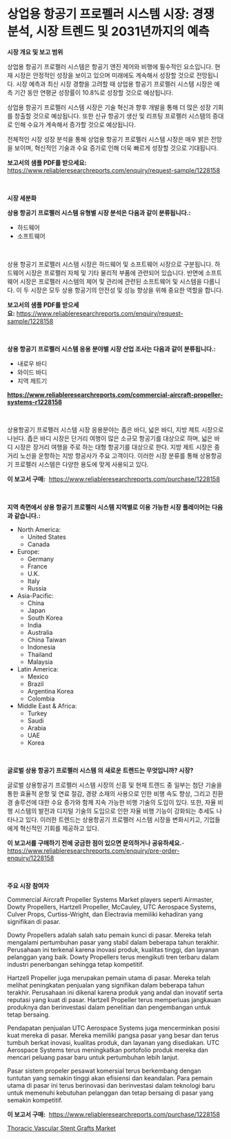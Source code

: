 <p><h1>상업용 항공기 프로펠러 시스템 시장: 경쟁 분석, 시장 트렌드 및 2031년까지의 예측</h1></p><p><strong>시장 개요 및 보고 범위</strong></p>
<p><p>상업용 항공기 프로펠러 시스템은 항공기 엔진 제어와 비행에 필수적인 요소입니다. 현재 시장은 안정적인 성장을 보이고 있으며 미래에도 계속해서 성장할 것으로 전망됩니다.  시장 예측과 최신 시장 경향을 고려할 때 상업용 항공기 프로펠러 시스템 시장은 예측 기간 동안 연평균 성장률이 10.8%로 성장할 것으로 예상됩니다.</p><p>상업용 항공기 프로펠러 시스템 시장은 기술 혁신과 향후 개발을 통해 더 많은 성장 기회를 창출할 것으로 예상됩니다. 또한 신규 항공기 생산 및 리프팅 프로펠러 시스템의 증대로 인해 수요가 계속해서 증가할 것으로 예상됩니다.</p><p>전체적인 시장 성장 분석을 통해 상업용 항공기 프로펠러 시스템 시장은 매우 밝은 전망을 보이며, 혁신적인 기술과 수요 증가로 인해 더욱 빠르게 성장할 것으로 기대됩니다.</p></p>
<p><strong>보고서의 샘플 PDF를 받으세요:</strong> <a href="https://www.reliableresearchreports.com/enquiry/request-sample/1228158">https://www.reliableresearchreports.com/enquiry/request-sample/1228158</a></p>
<p>&nbsp;</p>
<p><strong>시장 세분화</strong></p>
<p><strong>상용 항공기 프로펠러 시스템 유형별 시장 분석은 다음과 같이 분류됩니다.:</strong></p>
<p><ul><li>하드웨어</li><li>소프트웨어</li></ul></p>
<p>&nbsp;</p>
<p><p>상용 항공기 프로펠러 시스템 시장은 하드웨어 및 소프트웨어 시장으로 구분됩니다. 하드웨어 시장은 프로펠러 자체 및 기타 물리적 부품에 관련되어 있습니다. 반면에 소프트웨어 시장은 프로펠러 시스템의 제어 및 관리에 관련된 소프트웨어 및 시스템을 다룹니다. 이 두 시장은 모두 상용 항공기의 안전성 및 성능 향상을 위해 중요한 역할을 합니다.</p></p>
<p><strong>보고서의 샘플 PDF를 받으세요:</strong>&nbsp;<a href="https://www.reliableresearchreports.com/enquiry/request-sample/1228158">https://www.reliableresearchreports.com/enquiry/request-sample/1228158</a></p>
<p>&nbsp;</p>
<p><strong> 상용 항공기 프로펠러 시스템 응용 분야별 시장 산업 조사는 다음과 같이 분류됩니다.:</strong></p>
<p><ul><li>내로우 바디</li><li>와이드 바디</li><li>지역 제트기</li></ul></p>
<p><strong><a href="https://www.reliableresearchreports.com/commercial-aircraft-propeller-systems-r1228158">https://www.reliableresearchreports.com/commercial-aircraft-propeller-systems-r1228158</a></strong></p>
<p>&nbsp;</p>
<p><p>상용항공기 프로펠러 시스템 시장 응용분야는 좁은 바디, 넓은 바디, 지방 제트 시장으로 나뉜다. 좁은 바디 시장은 단거리 여행이 많은 소규모 항공기를 대상으로 하며, 넓은 바디 시장은 장거리 여행을 주로 하는 대형 항공기를 대상으로 한다. 지방 제트 시장은 중거리 노선을 운항하는 지방 항공사가 주요 고객이다. 이러한 시장 분류를 통해 상용항공기 프로펠러 시스템은 다양한 용도에 맞게 사용되고 있다.</p></p>
<p><strong>이 보고서 구매:</strong>&nbsp; <a href="https://www.reliableresearchreports.com/purchase/1228158">https://www.reliableresearchreports.com/purchase/1228158</a></p>
<p>&nbsp;</p>
<p><strong>지역 측면에서 상용 항공기 프로펠러 시스템 지역별로 이용 가능한 시장 플레이어는 다음과 같습니다.:</strong></p>
<p><ul>
    <li>
        North America:
        <ul>
            <li>United States</li>
            <li>Canada</li>
        </ul>
    </li>
    <li>
        Europe:
        <ul>
            <li>Germany</li>
            <li>France</li>
            <li>U.K.</li>
            <li>Italy</li>
            <li>Russia</li>
        </ul>
    </li>
    <li>
        Asia-Pacific:
        <ul>
            <li>China</li>
            <li>Japan</li>
            <li>South Korea</li>
            <li>India</li>
            <li>Australia</li>
            <li>China Taiwan</li>
            <li>Indonesia</li>
            <li>Thailand</li>
            <li>Malaysia</li>
        </ul>
    </li>
    <li>
        Latin America:
        <ul>
            <li>Mexico</li>
            <li>Brazil</li>
            <li>Argentina Korea</li>
            <li>Colombia</li>
        </ul>
    </li>
    <li>
        Middle East & Africa:
        <ul>
            <li>Turkey</li>
            <li>Saudi</li>
            <li>Arabia</li>
            <li>UAE</li>
            <li>Korea</li>
        </ul>
    </li>
    </ul></p>
<p>&nbsp;</p>
<p><strong>글로벌 상용 항공기 프로펠러 시스템 의 새로운 트렌드는 무엇입니까? 시장?</strong></p>
<p><p>글로벌 상용항공기 프로펠러 시스템 시장의 신흥 및 현재 트렌드 중 일부는 첨단 기술을 통한 효율적 운항 및 연료 절감, 경량 소재의 사용으로 인한 비행 속도 향상, 그리고 친환경 솔루션에 대한 수요 증가와 함께 지속 가능한 비행 기술의 도입이 있다. 또한, 자율 비행 시스템의 발전과 디지털 기술의 도입으로 인한 자율 비행 기능이 강화되는 추세도 나타나고 있다. 이러한 트렌드는 상용항공기 프로펠러 시스템 시장을 변화시키고, 기업들에게 혁신적인 기회를 제공하고 있다.</p></p>
<p><strong>이 보고서를 구매하기 전에 궁금한 점이 있으면 문의하거나 공유하세요.</strong>- <a href="https://www.reliableresearchreports.com/enquiry/pre-order-enquiry/1228158">https://www.reliableresearchreports.com/enquiry/pre-order-enquiry/1228158</a></p>
<p>&nbsp;</p>
<p><strong>주요 시장 참여자</strong></p>
<p><p>Commercial Aircraft Propeller Systems Market players seperti Airmaster, Dowty Propellers, Hartzell Propeller, McCauley, UTC Aerospace Systems, Culver Props, Curtiss-Wright, dan Electravia memiliki kehadiran yang signifikan di pasar. </p><p>Dowty Propellers adalah salah satu pemain kunci di pasar. Mereka telah mengalami pertumbuhan pasar yang stabil dalam beberapa tahun terakhir. Perusahaan ini terkenal karena inovasi produk, kualitas tinggi, dan layanan pelanggan yang baik. Dowty Propellers terus mengikuti tren terbaru dalam industri penerbangan sehingga tetap kompetitif.</p><p>Hartzell Propeller juga merupakan pemain utama di pasar. Mereka telah melihat peningkatan penjualan yang signifikan dalam beberapa tahun terakhir. Perusahaan ini dikenal karena produk yang andal dan inovatif serta reputasi yang kuat di pasar. Hartzell Propeller terus memperluas jangkauan produknya dan berinvestasi dalam penelitian dan pengembangan untuk tetap bersaing.</p><p>Pendapatan penjualan UTC Aerospace Systems juga mencerminkan posisi kuat mereka di pasar. Mereka memiliki pangsa pasar yang besar dan terus tumbuh berkat inovasi, kualitas produk, dan layanan yang disediakan. UTC Aerospace Systems terus meningkatkan portofolio produk mereka dan mencari peluang pasar baru untuk pertumbuhan lebih lanjut.</p><p>Pasar sistem propeler pesawat komersial terus berkembang dengan tuntutan yang semakin tinggi akan efisiensi dan keandalan. Para pemain utama di pasar ini terus berinovasi dan berinvestasi dalam teknologi baru untuk memenuhi kebutuhan pelanggan dan tetap bersaing di pasar yang semakin kompetitif.</p></p>
<p><strong>이 보고서 구매:</strong>&nbsp;&nbsp;<a href="https://www.reliableresearchreports.com/purchase/1228158">https://www.reliableresearchreports.com/purchase/1228158</a></p>
<p><p><a href="https://meowing-canidae-761.notion.site/Analyzing-Thoracic-Vascular-Stent-Grafts-Market-Global-Industry-Perspective-and-Forecast-2024-to-2-e98a890d0cc84ec088ae4f40aa73f9b2">Thoracic Vascular Stent Grafts Market</a></p></p>